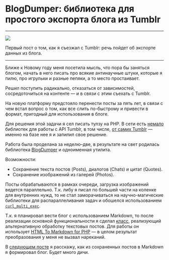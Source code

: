 # BlogDumper: библиотека для простого экспорта блога из Tumblr

* * *
![](/2017/02/21/tumblr-blog-dumper/img/cover.png)

Первый пост о том, как я съезжал с Tumblr: речь пойдет об экспорте данных из блога.
* * *

Ближе к Новому году меня посетила мысль, что пора бы заняться блогом, начать в него писать про всякие антинаучные штуки, которые я пилю, про игрульки и разные пепяки, а то место простаивает.

Решил поступить радикально, отказаться от зависимостей, сосредоточиться на контенте — и в связи с этим съехать с Tumblr.

На новую платформу предстояло перенести посты за пять лет, в связи с чем встал вопрос о том, как все слить по-быстрому и привести в формат, пригодный для использования в блоге.

Для решения этой задачи я сел писать тулзу на PHP.
В сети есть [немало](https://github.com/search?l=PHP&q=tumblr&type=Repositories) библиотек для работы с API Tumblr, в том числе, [от самих Tumblr](https://github.com/tumblr/tumblr.php) — именно на базе нее я и запилил свое решение.

Работа была проделана за неделю–две, в результате на свет родилась библиотека [BlogDumper](https://bitbucket.org/torunar/blog.dumper) и одноименная утилита.

Возможности:

* Сохранение текста постов (Posts), диалогов (Chats) и цитат (Quotes).
* Сохранение изображений из галерей (Photos).

Посты обрабатываются в рамках очереди, загрузка изображений ведется параллельно.
Т.к. либу я писал по большей части на коленке для внутренних нужд, то не стал заморачиваться на научно-магические библиотеки для распараллеливания задач и обошелся использованием [`curl_multi_exec`](http://php.net/manual/en/function.curl-multi-exec.php).

Т.к. я планировал вести блог с использованием Markdown, то после реализации основной функциональности я сделал [класс](https://bitbucket.org/snippets/torunar/4ejdx), реализующий альтернативную обработку текстовых постов.
Для работы он использует [HTML To Markdown for PHP](https://github.com/thephpleague/html-to-markdown) — в целом результат преобразования у меня не вызвал нареканий.

В [следующем посте](/2017/02/21/cider) я расскажу, как из сохраненных постов в Markdown я формировал блог. Будет много дичи.
